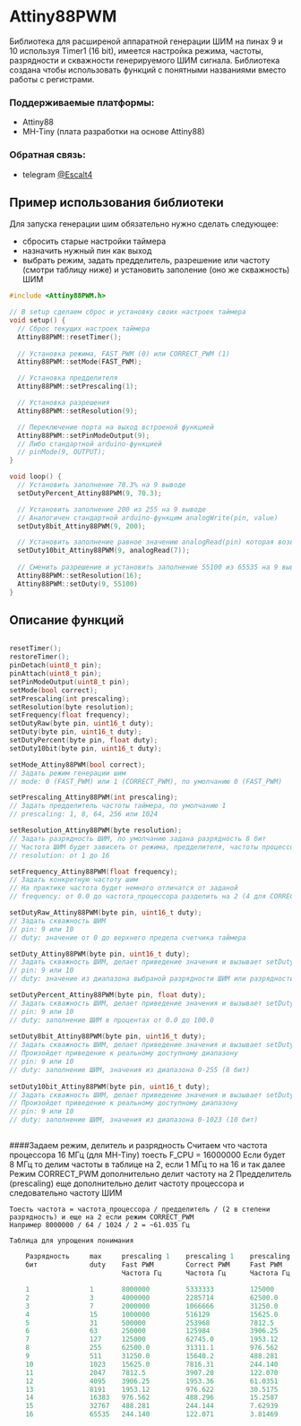 # Attiny88PWM

Библиотека для расширеной аппаратной генерации ШИМ на пинах 9 и 10 используя Timer1 (16 bit), имеется настройка режима, частоты, разрядности и скважности генерируемого ШИМ сигнала. Библиотека создана чтобы использовать функций с понятными названиями вместо работы с регистрами.

### Поддерживаемые платформы:
- Attiny88
- MH-Tiny (плата разработки на основе Attiny88)
### Обратная связь:
- telegram [@Escalt4](https://t.me/Escalt4)


## Пример использования библиотеки
Для запуска генерации шим обязательно нужно сделать следующее:
- сбросить старые настройки таймера
- назначить нужный пин как выход
- выбрать режим, задать предделитель, разрешение или частоту (смотри таблицу ниже) и установить заполение (оно же скважность) ШИМ

```cpp
#include <Attiny88PWM.h>

// В setup сделаем cброс и установку своих настроек таймера
void setup() {
  // Сброс текущих настроек таймера
  Attiny88PWM::resetTimer();
  
  // Установка режима, FAST_PWM (0) или CORRECT_PWM (1)
  Attiny88PWM::setMode(FAST_PWM);

  // Установка предделителя
  Attiny88PWM::setPrescaling(1);

  // Установка разрешения
  Attiny88PWM::setResolution(9);

  // Переключение порта на выход встроеной функцией
  Attiny88PWM::setPinModeOutput(9);
  // Либо стандартной arduino-функцией
  // pinMode(9, OUTPUT);
}

void loop() {
  // Установить заполнение 70.3% на 9 выводе
  setDutyPercent_Attiny88PWM(9, 70.3);

  // Установить заполнение 200 из 255 на 9 выводе
  // Аналогичен стандартной arduino-функцим analogWrite(pin, value)
  setDuty8bit_Attiny88PWM(9, 200);

  // Установить заполнение равное значению analogRead(pin) которая возвращает от 0 до 1023
  setDuty10bit_Attiny88PWM(9, analogRead(7));
  
  // Сменить разрешение и установить заполнение 55100 из 65535 на 9 выводе  
  Attiny88PWM::setResolution(16);
  Attiny88PWM::setDuty(9, 55100)
}
```

## Описание функций
```cpp

resetTimer();
restoreTimer();
pinDetach(uint8_t pin);
pinAttach(uint8_t pin);
setPinModeOutput(uint8_t pin);
setMode(bool correct);
setPrescaling(int prescaling);
setResolution(byte resolution);
setFrequency(float frequency);
setDutyRaw(byte pin, uint16_t duty);
setDuty(byte pin, uint16_t duty);
setDutyPercent(byte pin, float duty);
setDuty10bit(byte pin, uint16_t duty);

setMode_Attiny88PWM(bool correct);
// Задать режим генерации шим
// mode: 0 (FAST_PWM) или 1 (CORRECT_PWM), по умолчанию 0 (FAST_PWM)

setPrescaling_Attiny88PWM(int prescaling);
// Задать предделитель частоты таймера, по умолчанию 1
// prescaling: 1, 8, 64, 256 или 1024

setResolution_Attiny88PWM(byte resolution);
// Задать разрядность ШИМ, по умолчанию задана разрядность 8 бит 
// Частота ШИМ будет зависеть от режима, предделителя, частоты процессора
// resolution: от 1 до 16

setFrequency_Attiny88PWM(float frequency);
// Задать конкретную частоту шим 
// На практике частота будет немного отличатся от заданой 
// frequency: от 0.0 до частота_процессора разделить на 2 (4 для CORRECT_PWM)

setDutyRaw_Attiny88PWM(byte pin, uint16_t duty);
// Задать скважность ШИМ 
// pin: 9 или 10
// duty: значение от 0 до верхнего предела счетчика таймера

setDuty_Attiny88PWM(byte pin, uint16_t duty);
// Задать скважность ШИМ, делает приведение значения и вызывает setDutyRaw_Attiny88PWM
// pin: 9 или 10
// duty: значение из диапазона выбраной разрядности ШИМ или разрядности для выбраной частоты ШИМ

setDutyPercent_Attiny88PWM(byte pin, float duty);
// Задать скважность ШИМ, делает приведение значения и вызывает setDutyRaw_Attiny88PWM
// pin: 9 или 10
// duty: заполнение ШИМ в процентах от 0.0 до 100.0
   
setDuty8bit_Attiny88PWM(byte pin, uint16_t duty);
// Задать скважность ШИМ, делает приведение значения и вызывает setDutyRaw_Attiny88PWM
// Произойдет приведение к реальному доступному диапазону
// pin: 9 или 10
// duty: заполнение ШИМ, значения из диапазона 0-255 (8 бит)
    
setDuty10bit_Attiny88PWM(byte pin, uint16_t duty);
// Задать скважность ШИМ, делает приведение значения и вызывает setDutyRaw_Attiny88PWM
// Произойдет приведение к реальному доступному диапазону
// pin: 9 или 10
// duty: заполнение ШИМ, значения из диапазона 0-1023 (10 бит)
```

## 
####Задаем режим, делитель и разрядность
    Считаем что частота процессора 16 МГц (для MH-Tiny) тоесть F_CPU = 16000000
    Если будет 8 МГц то делим частоты в таблице на 2, если 1 МГц то на 16 и так далее
    Режим CORRECT_PWM дополнительно делит частоту на 2
    Предделитель (prescaling) еще дополнительно делит частоту процессора и следовательно частоту ШИМ

    Тоесть частота = частота_процессора / предделитель / (2 в степени разрядность) и еще на 2 если режим CORRECT_PWM
    Например 8000000 / 64 / 1024 / 2 = ~61.035 Гц

    Таблица для упрощения понимания
```cpp
    Разрядность  	max  	prescaling 1   	prescaling 1   	prescaling 64  	prescaling 64  	prescaling 1024	prescaling 1024
    бит          	duty 	Fast PWM       	Correct PWM    	Fast PWM       	Correct PWM    	Fast PWM
                            Частота Гц     	Частота Гц     	Частота Гц     	Частота Гц     	Частота Гц     	Частота Гц

    1            	1    	8000000        	5333333        	125000        	83333.3        	7812.5         	5208.33
    2            	3    	4000000        	2285714        	62500.0        	35714.2        	3906.25        	2232.14
    3            	7    	2000000        	1066666        	31250.0        	16666.6        	1953.12        	1041.66
    4            	15   	1000000        	516129        	15625.0        	8064.51        	976.562        	504.032
    5            	31   	500000        	253968        	7812.5         	3968.25        	488.281        	248.015
    6            	63   	250000        	125984        	3906.25        	1968.50        	244.140        	123.031
    7            	127  	125000        	62745.0        	1953.12        	980.392        	122.070        	61.2745
    8            	255  	62500.0        	31311.1        	976.562        	489.236        	61.0351        	30.5772
    9            	511  	31250.0        	15640.2        	488.281        	244.379        	30.5175        	15.2737
    10           	1023 	15625.0        	7816.31        	244.140        	122.129        	15.2587        	7.63312
    11           	2047 	7812.5         	3907.20        	122.070        	61.0500        	7.62939        	3.81562
    12           	4095 	3906.25        	1953.36        	61.0351        	30.5213        	3.81469        	1.90758
    13           	8191 	1953.12        	976.622        	30.5175        	15.2597        	1.90734        	0.95373
    14           	16383	976.562        	488.296        	15.2587        	7.62962        	0.95367        	0.47685
    15           	32767	488.281        	244.144        	7.62939        	3.81475        	0.47683        	0.23842
    16           	65535	244.140        	122.071        	3.81469        	1.90736        	0.23841        	0.11921
```
